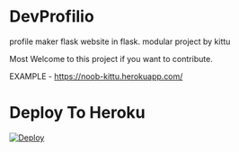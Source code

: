# DevProfilio
profile maker flask website in flask. modular project by kittu

Most Welcome to this project if you want to contribute.


EXAMPLE - https://noob-kittu.herokuapp.com/

# Deploy To Heroku

[![Deploy](https://www.herokucdn.com/deploy/button.svg)](https://heroku.com/deploy?template=https://github.com/noorxd786/DevProfilio)
